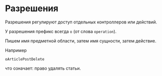 Разрешения
===

Разрешения регулируют доступ отдельных контроллеров или действий.

У разрешения префикс всегда ``o`` (от слова ``operation``).

Пишем имя предметной области, затем имя сущности, затем действие.

Например

```
oArticlePostDelete
```

что означает: право удалять статьи.